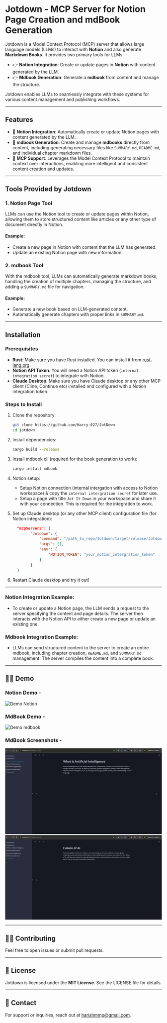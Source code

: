# Jotdown - MCP Server for Notion Page Creation and mdBook Generation

Jotdown is a Model Context Protocol (MCP) server that allows large language models (LLMs) to interact with **Notion** and also generate **Markdown Books**. It provides two primary tools for LLMs:

- 👉  **Notion Integration**: Create or update pages in **Notion** with content generated by the LLM.
- 👉  **Mdbook Generation**: Generate a **mdbook** from content and manage the structure.

Jotdown enables LLMs to seamlessly integrate with these systems for various content management and publishing workflows.

---

## Features

- 🌿 **Notion Integration**: Automatically create or update Notion pages with content generated by the LLM.
- 🌿 **mdbook Generation**: Create and manage **mdbooks** directly from content, including generating necessary files like `SUMMARY.md`, `README.md`, and individual chapter markdown files.
- 🌿 **MCP Support**: Leverages the Model Context Protocol to maintain context over interactions, enabling more intelligent and consistent content creation and updates.

---

## Tools Provided by Jotdown

### 1. **Notion Page Tool**
   LLMs can use the Notion tool to create or update pages within Notion, allowing them to store structured content like articles or any other type of document directly in Notion.

   #### Example:
   - Create a new page in Notion with content that the LLM has generated.
   - Update an existing Notion page with new information.

### 2. **mdbook Tool**
   With the mdbook tool, LLMs can automatically generate markdown books, handling the creation of multiple chapters, managing the structure, and adding a `SUMMARY.md` file for navigation.

   #### Example:
   - Generate a new book based on LLM-generated content.
   - Automatically generate chapters with proper links in `SUMMARY.md`.

---

## Installation

### Prerequisites

- **Rust**: Make sure you have Rust installed. You can install it from [rust-lang.org](https://www.rust-lang.org/).
- **Notion API Token**: You will need a Notion API token (`internal integration secret`) to integrate with Notion.
- **Claude Desktop**: Make sure you have Claude desktop or any other MCP client (Cline, Continue etc) installed and configured with a Notion integration token.

### Steps to Install

1. Clone the repository:

    ```bash
    git clone https://github.com/Harry-027/JotDown
    cd jotdown
    ```

2. Install dependencies:

    ```bash
    cargo build --release
    ```

3. Install mdbook cli (required for the book generation to work):

    ```bash
    cargo install mdbook
    ```

4. Notion setup:

    * Setup Notion connection (internal intergation with access to Notion workspace) & copy the `internal intergration secret` for later use.
    * Setup a page with title `Jot It Down` in your workspace and share it with your connection. This is required for the integration to work.

5. Set up Claude desktop (or any other MCP client) configuration file (for Notion integration):
    ```json
      "mcpServers": {
            "Jotdown": {
                "command": "/path_to_repo/Jotdown/target/release/Jotdown",
                "args": [],
                "env": {
                    "NOTION_TOKEN": "your_notion_intergration_token"
                }
            }
      }
    ```

6. Restart Claude desktop and try it out!

---

### Notion Integration Example:

- To create or update a Notion page, the LLM sends a request to the server specifying the content and page details. The server then interacts with the Notion API to either create a new page or update an existing one.

### Mdbook Integration Example:

- LLMs can send structured content to the server to create an entire mdbook, including chapter creation, `README.md`, and `SUMMARY.md` management. The server compiles the content into a complete book.

---

## 🧑‍💻 Demo

### Notion Demo -

![Demo Notion](./demo/demo_1.gif)

### MdBook Demo -

![Demo mdbook](./demo/demo_2.gif)

### MdBook Screenshots -

![Demo mdbook screenshot 1](./demo/demo_s_1.png)
![Demo mdbook screenshot 2](./demo/demo_s_2.png)

---

## 🧑‍💻 Contributing

Feel free to open issues or submit pull requests.

---

## 📜 License

Jotdown is licensed under the **MIT License**. See the LICENSE file for details.

---

## 📧 Contact

For support or inquiries, reach out at [harishmmp@gmail.com](mailto:harishmmp@gmail.com).
